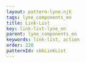 ```yaml
---
layout: pattern-lyne.njk
tags: lyne_components_en
title: Link-List
key: link-list-lyne_en
parent: lyne_components_en
keywords: link-list, action
order: 220
patternId: sbbLinkList
---
```


